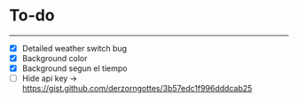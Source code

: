 # To-do
----
* [x] Detailed weather switch bug
* [x] Background color
* [x] Background segun el tiempo
* [ ] Hide api key -> https://gist.github.com/derzorngottes/3b57edc1f996dddcab25